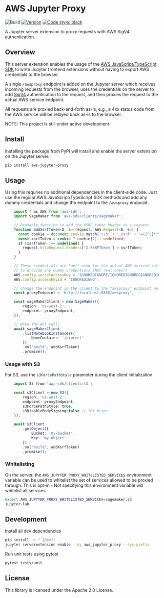 # AWS Jupyter Proxy

![Build](https://github.com/aws/aws-jupyter-proxy/workflows/build/badge.svg)
[![Version](https://img.shields.io/pypi/v/aws_jupyter_proxy.svg)](https://pypi.org/project/aws-jupyter-proxy/)
[![Code style: black](https://img.shields.io/badge/code%20style-black-000000.svg)](https://github.com/psf/black)

A Jupyter server extension to proxy requests with AWS SigV4 authentication.

## Overview

This server extension enables the usage of the [AWS JavaScript/TypeScript SDK](https://github.com/aws/aws-sdk-js) to write Jupyter frontend extensions without having to export AWS credentials to the browser.

A single `/awsproxy` endpoint is added on the Jupyter server which receives incoming requests from the browser, uses the credentials on the server to add [SigV4](https://docs.aws.amazon.com/general/latest/gr/signature-version-4.html) authentication to the request, and then proxies the request to the actual AWS service endpoint.

All requests are proxied back-and-forth as-is, e.g., a 4xx status code from the AWS service will be relayed back as-is to the browser.

NOTE: This project is still under active development

## Install

Installing the package from PyPI will install and enable the server extension on the Jupyter server.

```bash
pip install aws-jupyter-proxy
```

## Usage

Using this requries no additional dependencies in the client-side code. Just use the regular AWS JavaScript/TypeScript SDK methods and add any dummy credentials and change the endpoint to the `/awsproxy` endpoint.

```typescript
    import * as AWS from 'aws-sdk';
    import SageMaker from 'aws-sdk/clients/sagemaker';

    // Reusable function to add the XSRF token header to a request
    function addXsrfToken<D, E>(request: AWS.Request<D, E>) {
      const cookie = document.cookie.match('\\b' + '_xsrf' + '=([^;]*)\\b');
      const xsrfToken = cookie ? cookie[1] : undefined;
      if (xsrfToken !== undefined) {
        request.httpRequest.headers['X-XSRFToken'] = xsrfToken;
      }
    }

    // These credentials are *not* used for the actual AWS service call but you have
    // to provide any dummy credentials (Not real ones!)
    AWS.config.secretAccessKey = 'IGNOREDIGNORE/IGNOREDIGNOREDIGNOREDIGNOR';
    AWS.config.accessKeyId = 'IGNOREDIGNO';

    // Change the endpoint in the client to the "awsproxy" endpoint on the Jupyter server.
    const proxyEndpoint = 'http://localhost:8888/awsproxy';

    const sageMakerClient = new SageMaker({
        region: 'us-west-2',
        endpoint: proxyEndpoint,
    });

    // Make the API call!
    await sageMakerClient
        .listNotebookInstances({
            NameContains: 'jaipreet'
        })
        .on('build', addXsrfToken)
        .promise();
```

### Usage with S3

For S3, use the `s3ForcePathStyle` parameter during the client initialization

```typescript
    import S3 from 'aws-sdk/clients/s3';

    const s3Client = new S3({
        region: 'us-west-2',
        endpoint: proxyEndpoint,
        s3ForcePathStyle: true,
        s3DisableBodySigning:false // for https
    });

    await s3Client
        .getObject({
            Bucket: 'my-bucket',
            Key: 'my-object'
        })
        .on('build', addXsrfToken)
        .promise();
```

### Whitelisting

On the server, the `AWS_JUPYTER_PROXY_WHITELISTED_SERVICES` environment variable can be used to whitelist the set of services allowed to be proxied through. This is opt-in - Not specifying this 
environment variable will whitelist all services.

```bash
export AWS_JUPYTER_PROXY_WHITELISTED_SERVICES=sagemaker,s3
jupyter-lab
```

## Development

Install all dev dependencies

```bash
pip install -e ".[dev]"
jupyter serverextension enable --py aws_jupyter_proxy --sys-prefix
```

Run unit tests using pytest

```bash
pytest tests/unit
```

## License

This library is licensed under the Apache 2.0 License.
